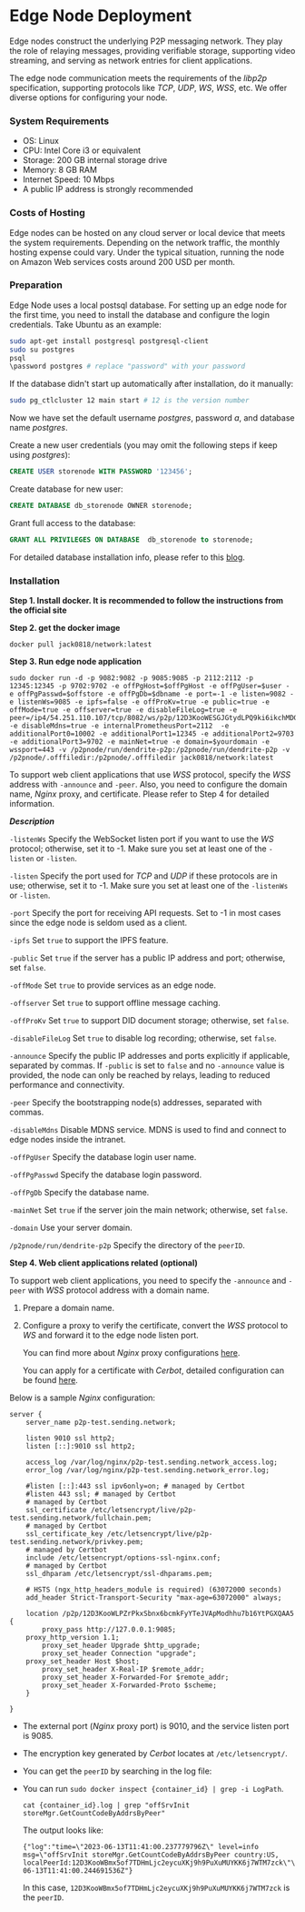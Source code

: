 # Edge Node Deployment

Edge nodes construct the underlying P2P messaging network. They play the role of relaying messages, providing verifiable storage, supporting video streaming, and serving as network entries for client applications.

The edge node communication meets the requirements of the _libp2p_ specification, supporting protocols like _TCP_, _UDP_, _WS_, _WSS_, etc. We offer diverse options for configuring your node.

### System Requirements

* OS: Linux
* CPU: Intel Core i3 or equivalent
* Storage: 200 GB internal storage drive
* Memory: 8 GB RAM
* Internet Speed: 10 Mbps
* A public IP address is strongly recommended

### Costs of Hosting

Edge nodes can be hosted on any cloud server or local device that meets the system requirements. Depending on the network traffic, the monthly hosting expense could vary. Under the typical situation, running the node on Amazon Web services costs around 200 USD per month.

### Preparation

Edge Node uses a local postsql database. For setting up an edge node for the first time, you need to install the database and configure the login credentials. Take Ubuntu as an example:

```bash
sudo apt-get install postgresql postgresql-client
sudo su postgres
psql
\password postgres # replace "password" with your password
```

If the database didn't start up automatically after installation, do it manually:

```bash
sudo pg_ctlcluster 12 main start # 12 is the version number
```

Now we have set the default username _postgres_, password _a_, and database name _postgres_.

Create a new user credentials (you may omit the following steps if keep using _postgres_):

```sql
CREATE USER storenode WITH PASSWORD '123456';
```

Create database for new user:

```sql
CREATE DATABASE db_storenode OWNER storenode;
```

Grant full access to the database:

```sql
GRANT ALL PRIVILEGES ON DATABASE  db_storenode to storenode;
```

For detailed database installation info, please refer to this [blog](https://www.cherryservers.com/blog/how-to-install-and-setup-postgresql-server-on-ubuntu-20-04).

### Installation

**Step 1. Install docker. It is recommended to follow the instructions from the official site**

**Step 2. get the docker image**

```
docker pull jack0818/network:latest
```

**Step 3. Run edge node application**


```shell
sudo docker run -d -p 9082:9082 -p 9085:9085 -p 2112:2112 -p 12345:12345 -p 9702:9702 -e offPgHost=$offPgHost -e offPgUser=$user -e offPgPasswd=$offstore -e offPgDb=$dbname -e port=-1 -e listen=9082 -e listenWs=9085 -e ipfs=false -e offProKv=true -e public=true -e offMode=true -e offserver=true -e disableFileLog=true -e peer=/ip4/54.251.110.107/tcp/8082/ws/p2p/12D3KooWESGJGtydLPQ9ki6ikchMDGBrCyGHSKjhTAqiWGRhjbzG,/ip4/44.195.250.124/tcp/8082/ws/p2p/12D3KooWAC2FgzLwi6b2zyRkE6aCPY7f6H2Cn5RLYbkDsLuTcp2d -e disableMdns=true -e internalPrometheusPort=2112  -e additionalPort0=10002 -e additionalPort1=12345 -e additionalPort2=9703 -e additionalPort3=9702 -e mainNet=true -e domain=$yourdomain -e wssport=443 -v /p2pnode/run/dendrite-p2p:/p2pnode/run/dendrite-p2p -v /p2pnode/.offfiledir:/p2pnode/.offfiledir jack0818/network:latest
```

To support web client applications that use _WSS_ protocol, specify the _WSS_ address with `-announce` and `-peer`. Also, you need to configure the domain name, _Nginx_ proxy, and certificate. Please refer to Step 4 for detailed information.


_**Description**_

`-listenWs` Specify the WebSocket listen port if you want to use the _WS_ protocol; otherwise, set it to -1. Make sure you set at least one of the `-listen` or `-listen`.

`-listen` Specify the port used for _TCP_ and _UDP_ if these protocols are in use; otherwise, set it to -1. Make sure you set at least one of the `-listenWs` or `-listen`.

`-port` Specify the port for receiving API requests. Set to -1 in most cases since the edge node is seldom used as a client.

`-ipfs` Set `true` to support the IPFS feature.

`-public` Set `true` if the server has a public IP address and port; otherwise, set `false`.

`-offMode` Set `true` to provide services as an edge node.

`-offserver` Set `true` to support offline message caching.

`-offProKv` Set `true` to support DID document storage; otherwise, set `false`.

`-disableFileLog` Set `true` to disable log recording; otherwise, set `false`.

`-announce` Specify the public IP addresses and ports explicitly if applicable, separated by commas. If `-public` is set to `false` and no `-announce` value is provided, the node can only be reached by relays, leading to reduced performance and connectivity.

`-peer` Specify the bootstrapping node(s) addresses, separated with commas.

`-disableMdns` Disable MDNS service. MDNS is used to find and connect to edge nodes inside the intranet.

`-offPgUser` Specify the database login user name.

`-offPgPasswd` Specify the database login password.

`-offPgDb` Specify the database name.

`-mainNet` Set `true` if the server join the main network; otherwise, set `false`.

`-domain` Use your server domain.

`/p2pnode/run/dendrite-p2p` Specify the directory of the `peerID`.


**Step 4. Web client applications related (optional)**

To support web client applications, you need to specify the `-announce` and `-peer` with _WSS_ protocol address with a domain name.

1. Prepare a domain name.
2.  Configure a proxy to verify the certificate, convert the _WSS_ protocol to _WS_ and forward it to the edge node listen port.

    You can find more about _Nginx_ proxy configurations [here](https://phoenixnap.com/kb/how-to-install-nginx-on-ubuntu-20-04).

    You can apply for a certificate with _Cerbot_, detailed configuration can be found [here](https://certbot.eff.org/instructions?ws=nginx\&os=ubuntufocal).

Below is a sample _Nginx_ configuration:

```nginx
server {
    server_name p2p-test.sending.network;
     
    listen 9010 ssl http2;
    listen [::]:9010 ssl http2;
 
    access_log /var/log/nginx/p2p-test.sending.network_access.log;
    error_log /var/log/nginx/p2p-test.sending.network_error.log;
 
    #listen [::]:443 ssl ipv6only=on; # managed by Certbot
    #listen 443 ssl; # managed by Certbot
    # managed by Certbot
    ssl_certificate /etc/letsencrypt/live/p2p-test.sending.network/fullchain.pem;
    # managed by Certbot
    ssl_certificate_key /etc/letsencrypt/live/p2p-test.sending.network/privkey.pem;
    # managed by Certbot
    include /etc/letsencrypt/options-ssl-nginx.conf;
    # managed by Certbot
    ssl_dhparam /etc/letsencrypt/ssl-dhparams.pem;
 
    # HSTS (ngx_http_headers_module is required) (63072000 seconds)
    add_header Strict-Transport-Security "max-age=63072000" always;
 
    location /p2p/12D3KooWLPZrPkxSbnx6bcmkFyYTeJVApModhhu7b16YtPGXQAA5 {
        proxy_pass http://127.0.0.1:9085;
    proxy_http_version 1.1;
        proxy_set_header Upgrade $http_upgrade;
        proxy_set_header Connection "upgrade";
    proxy_set_header Host $host;
        proxy_set_header X-Real-IP $remote_addr;
        proxy_set_header X-Forwarded-For $remote_addr;
        proxy_set_header X-Forwarded-Proto $scheme;
    }
 
}
```

* The external port (_Nginx_ proxy port) is 9010, and the service listen port is 9085.
* The encryption key generated by _Cerbot_ locates at `/etc/letsencrypt/`.
*  You can get the `peerID` by searching in the log file:
*  You can run `sudo docker inspect {container_id} | grep -i LogPath`.
        
    `cat {container_id}.log | grep "offSrvInit storeMgr.GetCountCodeByAddrsByPeer"`

    The output looks like:

    ```
    {"log":"time=\"2023-06-13T11:41:00.237779796Z\" level=info msg=\"offSrvInit storeMgr.GetCountCodeByAddrsByPeer country:US, localPeerId:12D3KooWBmx5of7TDHmLjc2eycuXKj9h9PuXuMUYKK6j7WTM7zck\"\n","stream":"stdout","time":"2023-06-13T11:41:00.244691536Z"}
    ```

    In this case, `12D3KooWBmx5of7TDHmLjc2eycuXKj9h9PuXuMUYKK6j7WTM7zck` is the `peerID`.
